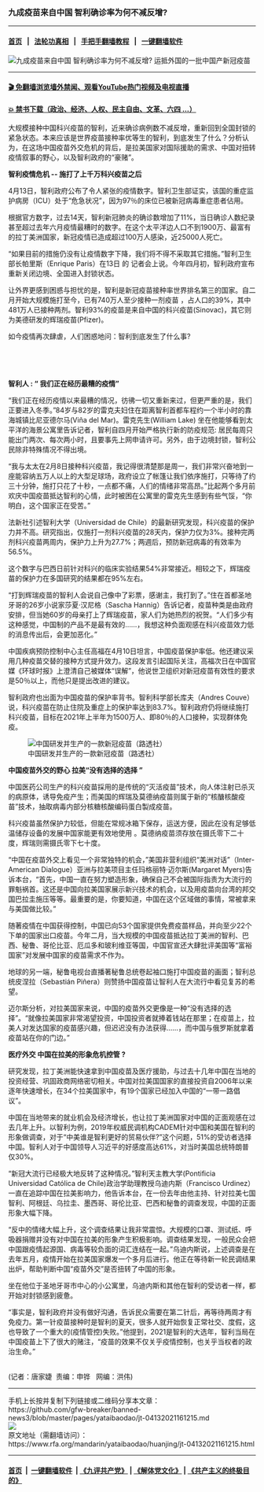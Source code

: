 ### 九成疫苗来自中国      智利确诊率为何不减反增?
------------------------

#### [首页](https://github.com/gfw-breaker/banned-news3/blob/master/README.md) &nbsp;&nbsp;|&nbsp;&nbsp; [法轮功真相](https://github.com/begood0513/basic/blob/master/README.md)  &nbsp;&nbsp;|&nbsp;&nbsp; [手把手翻墙教程](https://github.com/gfw-breaker/guides/wiki)  &nbsp;&nbsp;|&nbsp;&nbsp; [一键翻墙软件](https://github.com/gfw-breaker/nogfw/blob/master/README.md)  



<div id="headerimg">
 <img alt="九成疫苗来自中国      智利确诊率为何不减反增?" src="https://www.rfa.org/mandarin/yataibaodao/huanjing/jt-04132021161215.html/@@images/d52a3cce-8ee2-494b-8265-2fbc65be7532.jpeg" title="九成疫苗来自中国      智利确诊率为何不减反增?"/>
 <span class="lead_image_caption">
  运抵外国的一批中国产新冠疫苗
 </span>
 <!-- zoomattribute -->
</div>

<hr/>


#### [ 🎬  免翻墙浏览墙外禁闻、观看YouTube热门视频及电视直播](https://github.com/gfw-breaker/HelloWorld)

#### [ 💥  禁书下载（政治、经济、人权、民主自由、文革、六四 ...）](https://github.com/gfw-breaker/books/blob/master/README.md)

<div id="storytext">
 <p>
 </p>
 <p>
  大规模接种中国科兴疫苗的智利，近来确诊病例数不减反增，重新回到全国封锁的紧急状态。本来应该是世界疫苗接种率优等生的智利，到底发生了什么？分析认为，在这场中国疫苗外交危机的背后，是拉美国家对国际援助的需求、中国对扭转疫情叙事的野心，以及智利政府的“豪赌”。
 </p>
 <p>
  <strong>
  </strong>
  <strong>
   智利疫情危机
  </strong>
  <strong>
   --
   <span>
    施打了上千万科兴疫苗之后
   </span>
  </strong>
 </p>
 <p>
  4月13日，智利政府公布了令人紧张的疫情数字。智利卫生部证实，该国的重症监护病房（ICU）处于“危急状况”，因为97％的床位已被新冠病毒重症患者佔用。
 </p>
 <p>
  根据官方数字，过去14天，智利新冠肺炎的确诊数增加了11%，当日确诊人数纪录甚至超过去年六月疫情最糟时的数字。在这个太平洋边人口不到1900万、最富有的拉丁美洲国家，新冠疫情已造成超过100万人感染，近25000人死亡。
 </p>
 <p>
  “如果目前的措施仍没有让疫情数字下降，我们将不得不采取其它措施。”智利卫生部长帕里斯（Enrique Paris）在13日
  <span>
   的
  </span>
  记者会上说。今年四月初，智利政府宣布重新关闭边境、全国进入封锁状态。
 </p>
 <p>
  让外界更感到困惑与担忧的是，智利是新冠疫苗接种率世界排名第三的国家。自二月开始大规模施打至今，已有740万人至少接种一剂疫苗 ，占人口的39%，其中481万人已接种两剂。智利93%的疫苗是来自中国的科兴疫苗(Sinovac)，其它则为美德研发的辉瑞疫苗(Pfizer)。
 </p>
 <p>
  如今疫情再次肆虐，人们困惑地问：智利到底发生了什么事?
 </p>
 <p>
  <br/>
 </p>
 <p>
  <br/>
 </p>
 <p>
  <strong>
   智利人
  </strong>
  <strong>
   : “
  </strong>
  <strong>
   我们正在经历最糟的疫情”
  </strong>
  <strong>
  </strong>
 </p>
 <p>
  “我们正在经历疫情以来最糟的情况，彷彿一切又重新来过，但更严重的是，我们正要进入冬季。”84岁与82岁的雷克夫妇住在距离智利首都车程约一个半小时的靠海城镇比尼亚德尔马(Viña del Mar)。雷克先生(William Lake) 坐在他能够看到太平洋的海景公寓里告诉记者，智利自四月开始严格执行新的防疫规范: 居民每周只能出门两次、每次两小时，且要事先上网申请许可。另外，由于边境封锁，智利公民除非特殊情况不得出境。
 </p>
 <p>
  “我与太太在2月8日接种科兴疫苗，我记得很清楚那是周一，我们非常兴奋地到一座能容纳五万人以上的大型足球场，政府设立了帐篷让我们依序施打，只等待了约三十分钟，施打只花了十秒，一点都不痛，人们的情绪非常高昂。”比起两个多月前欢庆中国疫苗抵达智利的心情，此时被困在公寓里的雷克先生感到有些气馁，“你明白，这个国家正在受苦。”
 </p>
 <p>
  法新社引述智利大学（Universidad de Chile）的最新研究发现，科兴疫苗的保护力并不高。研究指出，仅施打一剂科兴疫苗的28天内，保护力仅为3%。接种完两剂科兴疫苗两周内，保护力上升为27.7%；两週后，预防新冠病毒的有效率为56.5%。
 </p>
 <p>
  这个数字与巴西日前针对科兴的临床实验结果54%非常接近。相较之下，辉瑞疫苗的保护力在多国研究的结果都在95%左右。
 </p>
 <p>
  “打到辉瑞疫苗的智利人会说自己像中了彩票，感谢主，我打到了。”住在首都圣地牙哥的26岁小说家莎夏·汉尼格（Sascha Hannig）告诉记者，疫苗种类是由政府安排，但当她60岁的母亲打上了辉瑞疫苗，家人们为她热烈的祝贺。“人们多少有这种感觉，中国制的产品不是最有效的……，我想这种负面观感在科兴疫苗效力低的消息传出后，会更加恶化。”
 </p>
 <p>
  中国疾病预防控制中心主任高福在4月10日坦言，中国疫苗保护率低。他还建议采用几种疫苗交替的接种方式提升效力。这段发言引起国际关注，高福次日在中国官媒《环球时报》上澄清自己被媒体“误解”，他说世卫组织对新冠疫苗有效性的要求是50％以上，而他只是提出改进的建议。
 </p>
 <p>
  智利政府也出面为中国疫苗的保护率背书。智利科学部长库夫（Andres Couve）说，科兴疫苗在防止住院及重症上的保护率达到83.7%。智利政府仍将继续施打科兴疫苗，目标在2021年上半年为1500万人、即80％的人口接种，实现群体免疫。
 </p>
 <p>
  <figure class="image-richtext image-inline captioned" style="width:620px;">
   <img alt="中国研发并生产的一款新冠疫苗（路透社）" src="https://www.rfa.org/mandarin/yataibaodao/huanjing/jt-04132021161215.html/jt0413a.jpg/@@images/23486d0d-de43-4f10-96f0-d3c56804cef5.jpeg" title="jt0413a.jpg"/>
   <figcaption class="image-caption">
    中国研发并生产的一款新冠疫苗（路透社）
   </figcaption>
   <small>
   </small>
  </figure>
 </p>
 <p>
  <strong>
   中国疫苗外交的野心
  </strong>
  <strong>
  </strong>
  <strong>
   拉美“没有选择的选择
  </strong>
  <strong>
   ”
  </strong>
 </p>
 <p>
  中国医药公司生产的科兴疫苗採用的是传统的“灭活疫苗”技术，向人体注射已杀灭的病原体，诱导免疫产生；而美国的辉瑞及莫德纳疫苗则属于新的“核醣核酸疫苗”技术，抽取病毒内部分核糖核酸编码蛋白製成疫苗。
 </p>
 <p>
  科兴疫苗虽然保护力较低，但能在常规冰箱下保存，运送方便，因此在没有足够低温储存设备的发展中国家能更有效地使用 。莫德纳疫苗须存放在摄氏零下二十度，辉瑞则需摄氏零下七十度。
 </p>
 <p>
  “中国在疫苗外交上看见一个非常独特的机会，”美国非营利组织“美洲对话”（Inter-American Dialogue）亚洲与拉美项目主任玛格丽特·迈尔斯(Margaret Myers)告诉本台，“首先，中国一直在努力塑造形象，确保自己不会被国际指责为大流行的罪魁祸首。这还是中国向拉美国家展示新兴技术的机会，以及用疫苗向台湾的邦交国巴拉圭施压等等。最重要的是，你要知道，中国在这个区域做的事情，常被拿来与美国做比较。”
 </p>
 <p>
  随著疫情在中国获得控制，中国已向53个国家提供免费疫苗样品，并向至少22个下单的国家出口疫苗。今年二月，当大规模的中国疫苗抵达拉丁美洲的智利、巴西、秘鲁、哥伦比亚、厄瓜多和玻利维亚等国，中国官宣还大肆批评美国等“富裕国家”对发展中国家的疫苗需求不作为。
 </p>
 <p>
  地球的另一端，秘鲁电视台直播著秘鲁总统卷起袖口施打中国疫苗的画面；智利总统皮涅拉（Sebastián Piñera）则赞扬中国疫苗让智利人在大流行中看见复苏的希望。
 </p>
 <p>
  迈尔斯分析，对拉美国家来说，中国的疫苗外交更像是一种“没有选择的选择”。“就像拉美国家非常渴望投资，中国投资者就捧着钱站在那里；在疫苗上，拉美人对发达国家的疫苗感兴趣，但迟迟没有办法获得……，而中国与俄罗斯就拿着疫苗站在你的门边。”
 </p>
 <p>
  <strong>
   医疗外交
  </strong>
  <strong>
  </strong>
  <strong>
   中国在拉美的形象危机控管
  </strong>
  <strong>
   ?
  </strong>
 </p>
 <p>
  研究发现，拉丁美洲能快速拿到中国疫苗及医疗援助，与过去十几年中国在当地的投资经营、巩固政商网络密切相关。中国对拉美国国家的直接投资自2006年以来逐年快速增长，在34个拉美国家中，有19个国家已经加入中国的“一带一路倡议”。
 </p>
 <p>
  中国在当地带来的就业机会及经济增长，也让拉丁美洲国家对中国的正面观感在过去几年上升。以智利为例，2019年权威民调机构CADEM针对中国和美国在智利的形象做调查，对于“中美谁是智利更好的贸易伙伴?”这个问题，51%的受访者选择中国。智利人对于中国领导人习近平的好感度高达61%，对当时美国总统特朗普仅30%。
 </p>
 <p>
  “新冠大流行已经极大地反转了这种情况。”智利天主教大学(Pontificia Universidad Católica de Chile)政治学助理教授乌迪内斯（Francisco Urdinez）一直在追踪中国在拉美影响力，他告诉本台，在一份去年由他主持、针对拉美七国智利、阿根廷、乌拉圭、墨西哥、哥伦比亚、巴西和秘鲁的调查发现，中国的正面形象大幅下降。
 </p>
 <p>
  “反中的情绪大幅上升，这个调查结果让我非常震惊。大规模的口罩、测试纸、呼吸器捐赠并没有对中国在拉美的形象产生积极影响。调查结果发现，一般民众会把中国跟疫情起源国、病毒等较负面的词汇连结在一起。”乌迪内斯说，上述调查是在去年五月，疫情开始在拉美国家爆发一个多月后进行。他正在等待新一轮民调结果出炉，帮助判断中国“疫苗外交”是否扭转了中国的形象。
 </p>
 <p>
  坐在他位于圣地牙哥市中心的小公寓里，乌迪内斯和其他在智利的受访者一样，都开始对封锁感到疲惫。
 </p>
 <p>
  “事实是，智利政府并没有做好沟通，告诉民众需要在第二针后，再等待两周才有免疫力。第一针疫苗接种时是智利的夏天，很多人就开始恢复正常社交、度假，这也导致了一个重大的(疫情管控)失败。”他提到，2021是智利的大选年，智利当局在中国疫苗上下了很大的赌注，“疫苗的效果不仅关乎疫情控制，也关乎当权者的政治生命。”
 </p>
 <p>
  <br/>
  (记者：唐家婕  责编：申铧   网编：洪伟)
 </p>
</div>

<hr/>
手机上长按并复制下列链接或二维码分享本文章：<br/>
https://github.com/gfw-breaker/banned-news3/blob/master/pages/yataibaodao/jt-04132021161215.md <br/>
<a href='https://github.com/gfw-breaker/banned-news3/blob/master/pages/yataibaodao/jt-04132021161215.md'><img src='https://github.com/gfw-breaker/banned-news3/blob/master/pages/yataibaodao/jt-04132021161215.md.png'/></a> <br/>
原文地址（需翻墙访问）：https://www.rfa.org/mandarin/yataibaodao/huanjing/jt-04132021161215.html


------------------------
#### [首页](https://github.com/gfw-breaker/banned-news3/blob/master/README.md) &nbsp;|&nbsp; [一键翻墙软件](https://github.com/gfw-breaker/nogfw/blob/master/README.md) &nbsp;| [《九评共产党》](https://github.com/gfw-breaker/9ping.md/blob/master/README.md#九评之一评共产党是什么) | [《解体党文化》](https://github.com/gfw-breaker/jtdwh.md/blob/master/README.md) | [《共产主义的终极目的》](https://github.com/gfw-breaker/gczydzjmd.md/blob/master/README.md)


<img src='http://gfw-breaker.win/banned-news3/pages/yataibaodao/jt-04132021161215.md' width='0px' height='0px'/>